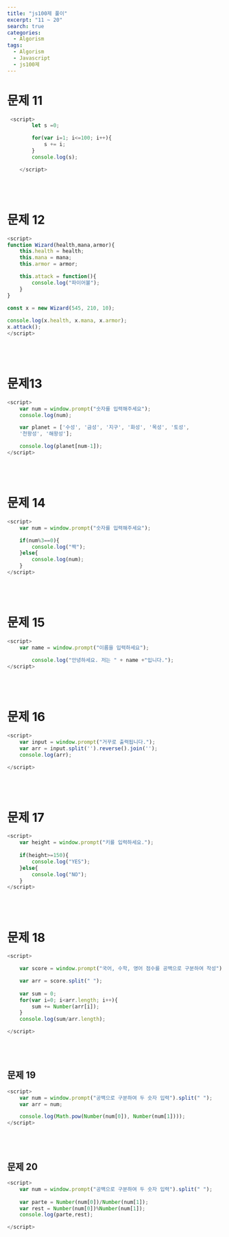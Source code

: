 ```yaml
---
title: "js100제 풀이"
excerpt: "11 ~ 20"
search: true
categories: 
  - Algorism
tags: 
  - Algorism
  - Javascript
  - js100제
---
```


# 문제 11

```javascript
 <script>
        let s =0;

        for(var i=1; i<=100; i++){
            s += i;
        }    
        console.log(s);

    </script>
```

<br><br>

# 문제 12

```javascript
<script>
function Wizard(health,mana,armor){
    this.health = health;
    this.mana = mana;
    this.armor = armor;

    this.attack = function(){
        console.log("파이어볼");
    }
}
    
const x = new Wizard(545, 210, 10);

console.log(x.health, x.mana, x.armor);
x.attack();
</script>
```

<br><br>


# 문제13

```javascript
<script>
    var num = window.prompt("숫자를 입력해주세요");
    console.log(num);

    var planet = ['수성', '금성', '지구', '화성', '목성', '토성', 
    '천왕성', '해왕성'];

    console.log(planet[num-1]);
</script>
```
<br><br>


# 문제 14
```javascript
<script>
    var num = window.prompt("숫자를 입력해주세요");

    if(num%3==0){
        console.log("짝");
    }else{
        console.log(num);
    }
</script>
```
<br><br>

# 문제 15
```javascript
<script>
    var name = window.prompt("이름을 입력하세요");
    
        console.log("안녕하세요. 저는 " + name +"입니다.");
</script>
```
<br><br>

# 문제 16
```javascript
<script>
    var input = window.prompt("거꾸로 출력됩니다.");
    var arr = input.split('').reverse().join('');
    console.log(arr);

</script>
```
<br><br>

# 문제 17
```javascript
<script>
    var height = window.prompt("키를 입력하세요.");
    
    if(height>=150){
        console.log("YES");
    }else{
        console.log("NO");
    }
</script>
```

<br><br>

# 문제 18
```javascript
<script>

    var score = window.prompt("국어, 수학, 영어 점수를 공백으로 구분하여 작성");

    var arr = score.split(" ");
 
    var sum = 0;
    for(var i=0; i<arr.length; i++){
        sum += Number(arr[i]);
    }
    console.log(sum/arr.length);

</script>
```

<br><br>

## 문제 19
```javascript
<script>
    var num = window.prompt("공백으로 구분하여 두 숫자 입력").split(" ");
    var arr = num;

    console.log(Math.pow(Number(num[0]), Number(num[1])));
</script>
```

<br><br>

## 문제 20
```javascript
<script>
    var num = window.prompt("공백으로 구분하여 두 숫자 입력").split(" ");
   
    var parte = Number(num[0])/Number(num[1]);
    var rest = Number(num[0])%Number(num[1]);
    console.log(parte,rest);

</script>
```